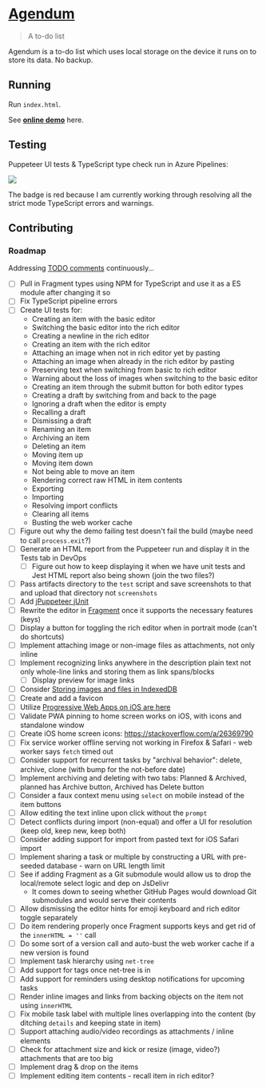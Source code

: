 # [Agendum](https://agendum.today)

> A to-do list

Agendum is a to-do list which uses local storage on the device it runs on to store its data. No backup.

## Running

Run `index.html`.

See [**online demo**](https://agendum.today) here.

## Testing

Puppeteer UI tests & TypeScript type check run in Azure Pipelines:

[
  ![](https://tomashubelbauer.visualstudio.com/agendum/_apis/build/status/agendum-CI?branchName=master)
](https://tomashubelbauer.visualstudio.com/agendum/_build/latest?definitionId=12?branchName=master)

The badge is red because I am currently working through resolving all the strict mode TypeScript errors and warnings.

## Contributing

### Roadmap

Addressing [TODO comments](https://github.com/TomasHubelbauer/agenda/search?q=todo) continuously…

- [ ] Pull in Fragment types using NPM for TypeScript and use it as a ES module after changing it so
- [ ] Fix TypeScript pipeline errors
- [ ] Create UI tests for:
  - Creating an item with the basic editor
  - Switching the basic editor into the rich editor
  - Creating a newline in the rich editor
  - Creating an item with the rich editor
  - Attaching an image when not in rich editor yet by pasting
  - Attaching an image when already in the rich editor by pasting
  - Preserving text when switching from basic to rich editor
  - Warning about the loss of images when switching to the basic editor
  - Creating an item through the submit button for both editor types
  - Creating a draft by switching from and back to the page
  - Ignoring a draft when the editor is empty
  - Recalling a draft
  - Dismissing a draft
  - Renaming an item
  - Archiving an item
  - Deleting an item
  - Moving item up
  - Moving item down
  - Not being able to move an item
  - Rendering correct raw HTML in item contents
  - Exporting
  - Importing
  - Resolving import conflicts
  - Clearing all items
  - Busting the web worker cache
- [ ] Figure out why the demo failing test doesn't fail the build (maybe need to call `process.exit`?)
- [ ] Generate an HTML report from the Puppeteer run and display it in the Tests tab in DevOps
  - [ ] Figure out how to keep displaying it when we have unit tests and Jest HTML report also being shown (join the two files?)
- [ ] Pass artifacts directory to the `test` script and save screenshots to that and upload that directory not `screenshots`
- [ ] Add [jPuppeteer jUnit](https://www.eliostruyf.com/setting-up-puppeteer-to-run-on-azure-devops-for-your-automated-ui-tests/)
- [ ] Rewrite the editor in [Fragment](https://github.com/TomasHubelbauer/fragment) once it supports the necessary features (keys)
- [ ] Display a button for toggling the rich editor when in portrait mode (can't do shortcuts)
- [ ] Implement attaching image or non-image files as attachments, not only inline
- [ ] Implement recognizing links anywhere in the description plain text not only whole-line links and storing them as link spans/blocks
  - [ ] Display preview for image links
- [ ] Consider [Storing images and files in IndexedDB](https://hacks.mozilla.org/2012/02/storing-images-and-files-in-indexeddb/)
- [ ] Create and add a favicon
- [ ] Utilize [Progressive Web Apps on iOS are here](https://medium.com/@firt/progressive-web-apps-on-ios-are-here-d00430dee3a7)
- [ ] Validate PWA pinning to home screen works on iOS, with icons and standalone window
- [ ] Create iOS home screen icons: https://stackoverflow.com/a/26369790
- [ ] Fix service worker offline serving not working in Firefox & Safari - web worker says `fetch` timed out
- [ ] Consider support for recurrent tasks by "archival behavior": delete, archive, clone (with bump for the not-before date)
- [ ] Implement archiving and deleting with two tabs: Planned & Archived, planned has Archive button, Archived has Delete button
- [ ] Consider a faux context menu using `select` on mobile instead of the item buttons
- [ ] Allow editing the text inline upon click without the `prompt`
- [ ] Detect conflicts during import (non-equal) and offer a UI for resolution (keep old, keep new, keep both)
- [ ] Consider adding support for import from pasted text for iOS Safari import
- [ ] Implement sharing a task or multiple by constructing a URL with pre-seeded database - warn on URL length limit
- [ ] See if adding Fragment as a Git submodule would allow us to drop the local/remote select logic and dep on JsDelivr
  - It comes down to seeing whether GitHub Pages would download Git submodules and would serve their contents
- [ ] Allow dismissing the editor hints for emoji keyboard and rich editor toggle separately
- [ ] Do item rendering properly once Fragment supports keys and get rid of the `innerHTML = ''` call
- [ ] Do some sort of a version call and auto-bust the web worker cache if a new version is found
- [ ] Implement task hierarchy using `net-tree`
- [ ] Add support for tags once net-tree is in
- [ ] Add support for reminders using desktop notifications for upcoming tasks
- [ ] Render inline images and links from backing objects on the item not using `innerHTML`
- [ ] Fix mobile task label with multiple lines overlapping into the content (by ditching `details` and keeping state in item)
- [ ] Support attaching audio/video recordings as attachments / inline elements
- [ ] Check for attachment size and kick or resize (image, video?) attachments that are too big
- [ ] Implement drag & drop on the items
- [ ] Implement editing item contents - recall item in rich editor?
